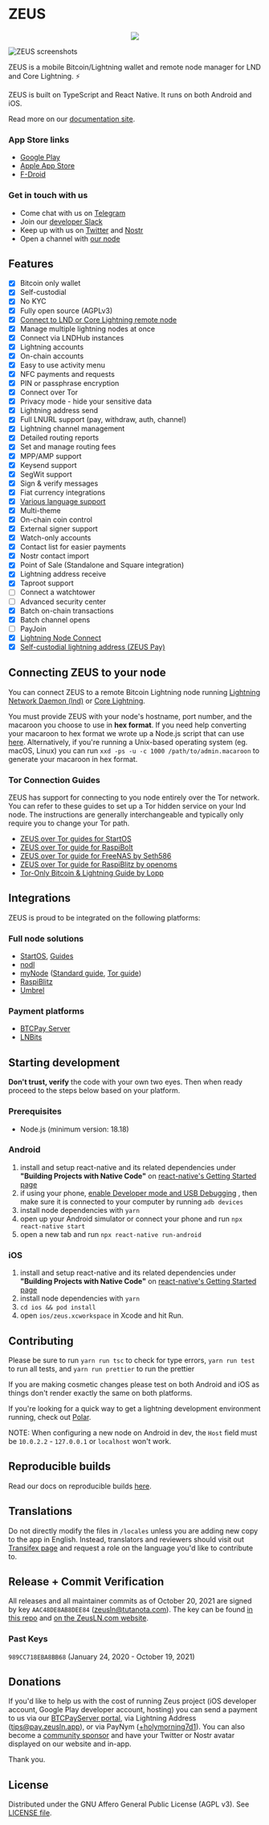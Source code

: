 # ZEUS
<p align="center"><img src="https://github-production-user-asset-6210df.s3.amazonaws.com/1878621/282360800-579c1156-1fc6-45b6-86f2-7b3424502160.png"></p>

![ZEUS screenshots](https://github.com/user-attachments/assets/648e3b16-e12b-4d30-a42a-268245989fb1)

ZEUS is a mobile Bitcoin/Lightning wallet and remote node manager for LND and Core Lightning. ⚡️

ZEUS is built on TypeScript and React Native. It runs on both Android and iOS.

Read more on our [documentation site](https://docs.zeusln.app/).

### App Store links
* [Google Play](https://play.google.com/store/apps/details?id=app.zeusln.zeus)
* [Apple App Store](https://apps.apple.com/us/app/zeus-ln/id1456038895)
* [F-Droid](https://zeusln.com/download)

### Get in touch with us
* Come chat with us on
[Telegram](https://t.me/zeusLN)
* Join our
[developer Slack](https://zeusln.slack.com/join/shared_invite/zt-qw205nqa-o4VJJC0zPI7HiSfToZGoVw#/)
* Keep up with us on
[Twitter](https://twitter.com/ZeusLN)
and
[Nostr](https://iris.to/npub1xnf02f60r9v0e5kty33a404dm79zr7z2eepyrk5gsq3m7pwvsz2sazlpr5)
* Open a channel with
[our node](https://amboss.space/node/031b301307574bbe9b9ac7b79cbe1700e31e544513eae0b5d7497483083f99e581)

## Features

- [x] Bitcoin only wallet
- [x] Self-custodial
- [x] No KYC
- [x] Fully open source (AGPLv3)
- [x] [Connect to LND or Core Lightning remote node](https://docs.zeusln.app/category/remote-connections)
- [x] Manage multiple lightning nodes at once
- [x] Connect via LNDHub instances
- [x] Lightning accounts
- [x] On-chain accounts
- [x] Easy to use activity menu
- [x] NFC payments and requests
- [x] PIN or passphrase encryption
- [x] Connect over Tor
- [x] Privacy mode - hide your sensitive data
- [x] Lightning address send
- [x] Full LNURL support (pay, withdraw, auth, channel)
- [x] Lightning channel management
- [x] Detailed routing reports
- [x] Set and manage routing fees
- [x] MPP/AMP support
- [x] Keysend support
- [x] SegWit support 
- [x] Sign & verify messages
- [x] Fiat currency integrations
- [x] [Various language support](https://app.transifex.com/ZeusLN/zeus/)
- [x] Multi-theme
- [x] On-chain coin control 
- [x] External signer support
- [x] Watch-only accounts
- [x] Contact list for easier payments
- [x] Nostr contact import
- [x] Point of Sale (Standalone and Square integration)
- [x] Lightning address receive
- [x] Taproot support 
- [ ] Connect a watchtower
- [ ] Advanced security center
- [x] Batch on-chain transactions
- [x] Batch channel opens
- [ ] PayJoin
- [x] [Lightning Node Connect](https://docs.lightning.engineering/lightning-network-tools/lightning-terminal/lightning-node-connect)
- [x] [Self-custodial lightning address (ZEUS Pay)](https://docs.zeusln.app/lightning-address/intro)

## Connecting ZEUS to your node

You can connect ZEUS to a remote Bitcoin Lightning node running [Lightning Network Daemon (lnd)](https://github.com/LightningNetwork/lnd) or [Core Lightning](https://github.com/ElementsProject/lightning).

You must provide ZEUS with your node's hostname, port number, and the macaroon you choose to use in **hex format**. If you need help converting your macaroon to hex format we wrote up a Node.js script that can use
[here](https://github.com/ZeusLN/lnd-hex-macaroon-generator/). Alternatively, if you're running a Unix-based operating system (eg. macOS, Linux) you can run `xxd -ps -u -c 1000 /path/to/admin.macaroon` to generate your macaroon in hex format.

### Tor Connection Guides

ZEUS has support for connecting to you node entirely over the Tor network. You can refer to these guides to set up a Tor hidden service on your lnd node. The instructions are generally interchangeable and typically only require you to change your Tor path.

* [ZEUS over Tor guides for StartOS](https://docs.start9.com/0.3.5.x/service-guides/lightning/index)
* [ZEUS over Tor guide for RaspiBolt](https://raspibolt.org/guide/lightning/mobile-app.html)
* [ZEUS over Tor guide for FreeNAS by Seth586](https://github.com/seth586/guides/blob/master/FreeNAS/wallets/zeusln.md)
* [ZEUS over Tor guide for RaspiBlitz by openoms](https://github.com/openoms/bitcoin-tutorials/blob/master/Zeus_to_RaspiBlitz_through_Tor.md)
* [Tor-Only Bitcoin & Lightning Guide by Lopp](https://blog.lopp.net/tor-only-bitcoin-lightning-guide/)

## Integrations

ZEUS is proud to be integrated on the following platforms:

### Full node solutions
* [StartOS](https://www.start9.com/), [Guides](https://docs.start9.com/0.3.5.x/service-guides/lightning/index)
* [nodl](https://www.nodl.it/)
* [myNode](https://mynodebtc.com/) ([Standard guide](https://mynodebtc.com/guide/zeus), [Tor guide](https://mynodebtc.com/guide/zeus_tor))
* [RaspiBlitz](https://github.com/rootzoll/raspiblitz)
* [Umbrel](https://getumbrel.com/)

### Payment platforms
* [BTCPay Server](https://btcpayserver.org/)
* [LNBits](https://lnbits.com/)

## Starting development

**Don't trust, verify** the code with your own two eyes. Then when ready proceed to the steps below based on your platform.

### Prerequisites
- Node.js (minimum version: 18.18)

### Android
1. install and setup react-native and its related dependencies under **"Building Projects with Native Code"** on
[react-native's Getting Started page](https://reactnative.dev/docs/environment-setup)
2. if using your phone,
[enable Developer mode and USB Debugging](https://developer.android.com/studio/debug/dev-options)
, then make sure it is connected to your computer by running `adb devices`
3. install node dependencies with `yarn`
4. open up your Android simulator or connect your phone and run `npx react-native start`
5. open a new tab and run `npx react-native run-android`

### iOS
1. install and setup react-native and its related dependencies under **"Building Projects with Native Code"** on
[react-native's Getting Started page](https://reactnative.dev/docs/environment-setup)
2. install node dependencies with `yarn`
3. `cd ios && pod install`
4. open `ios/zeus.xcworkspace` in Xcode and hit Run.

## Contributing

Please be sure to run `yarn run tsc` to check for type errors, `yarn run test` to run all tests, and `yarn run prettier` to run the prettier

If you are making cosmetic changes please test on both Android and iOS as things don't render exactly the same on both platforms.

If you're looking for a quick way to get a lightning development environment running, check out [Polar](https://github.com/jamaljsr/polar).

NOTE: When configuring a new node on Android in dev, the `Host` field must be `10.0.2.2` - `127.0.0.1` or `localhost` won't work.

## Reproducible builds

Read our docs on reproducible builds [here](https://github.com/ZeusLN/zeus/blob/master/docs/ReproducibleBuilds.md).

## Translations

Do not directly modify the files in `/locales` unless you are adding new copy to the app in English. Instead, translators and reviewers should visit out [Transifex page](https://app.transifex.com/ZeusLN/zeus/) and request a role on the language you'd like to contribute to.

## Release + Commit Verification

All releases and all maintainer commits as of October 20, 2021 are signed by key `AAC48DE8AB8DEE84` (zeusln@tutanota.com). The key can be found [in this repo](https://github.com/ZeusLN/zeus/blob/master/PGP.txt) and [on the ZeusLN.com website](https://zeusln.com/PGP.txt).


### Past Keys
`989CC718EBA8BB68` (January 24, 2020 - October 19, 2021)

## Donations

If you'd like to help us with the cost of running Zeus project (iOS developer account, Google Play developer account, hosting) you can send a payment to us via our [BTCPayServer portal](https://pay.zeusln.app/), via Lightning Address (tips@pay.zeusln.app), or via PayNym ([+holymorning7d1](http://my.paynym.is/+holymorning7d1)). You can also become a [community sponsor](https://zeusln.com/about#communitySponsors) and have your Twitter or Nostr avatar displayed on our website and in-app.

Thank you.

## License

Distributed under the GNU Affero General Public License (AGPL v3). See [LICENSE file](LICENSE).
